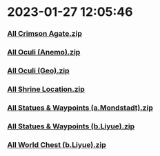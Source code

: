 # 2023-01-27 12:05:46

### [All Crimson Agate.zip](https://raw.githubusercontent.com/Sam5440/Genshin_Impact_Teleport_Files/main/Genshin_Impact_Teleport/ManualOptimizationPoint/%5BOld%5DTeleportsALL%28Version_2.8%29/English/Locs/Genshin/Z-Done/All%20Crimson%20Agate.zip)

### [All Oculi (Anemo).zip](https://raw.githubusercontent.com/Sam5440/Genshin_Impact_Teleport_Files/main/Genshin_Impact_Teleport/ManualOptimizationPoint/%5BOld%5DTeleportsALL%28Version_2.8%29/English/Locs/Genshin/Z-Done/All%20Oculi%20%28Anemo%29.zip)

### [All Oculi (Geo).zip](https://raw.githubusercontent.com/Sam5440/Genshin_Impact_Teleport_Files/main/Genshin_Impact_Teleport/ManualOptimizationPoint/%5BOld%5DTeleportsALL%28Version_2.8%29/English/Locs/Genshin/Z-Done/All%20Oculi%20%28Geo%29.zip)

### [All Shrine Location.zip](https://raw.githubusercontent.com/Sam5440/Genshin_Impact_Teleport_Files/main/Genshin_Impact_Teleport/ManualOptimizationPoint/%5BOld%5DTeleportsALL%28Version_2.8%29/English/Locs/Genshin/Z-Done/All%20Shrine%20Location.zip)

### [All Statues & Waypoints (a.Mondstadt).zip](https://raw.githubusercontent.com/Sam5440/Genshin_Impact_Teleport_Files/main/Genshin_Impact_Teleport/ManualOptimizationPoint/%5BOld%5DTeleportsALL%28Version_2.8%29/English/Locs/Genshin/Z-Done/All%20Statues%20%26%20Waypoints%20%28a.Mondstadt%29.zip)

### [All Statues & Waypoints (b.Liyue).zip](https://raw.githubusercontent.com/Sam5440/Genshin_Impact_Teleport_Files/main/Genshin_Impact_Teleport/ManualOptimizationPoint/%5BOld%5DTeleportsALL%28Version_2.8%29/English/Locs/Genshin/Z-Done/All%20Statues%20%26%20Waypoints%20%28b.Liyue%29.zip)

### [All World Chest (b.Liyue).zip](https://raw.githubusercontent.com/Sam5440/Genshin_Impact_Teleport_Files/main/Genshin_Impact_Teleport/ManualOptimizationPoint/%5BOld%5DTeleportsALL%28Version_2.8%29/English/Locs/Genshin/Z-Done/All%20World%20Chest%20%28b.Liyue%29.zip)

